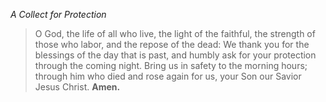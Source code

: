 _A Collect for Protection_
> O God, the life of all who live, the light of the faithful, the strength of those who labor, and the repose of the dead: We thank you for the blessings of the day that is past, and humbly ask for your protection through the coming night. Bring us in safety to the morning hours; through him who died and rose again for us, your Son our Savior Jesus Christ.  **Amen.**
